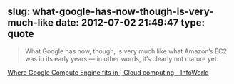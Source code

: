 slug: what-google-has-now-though-is-very-much-like
date: 2012-07-02 21:49:47
type: quote
---

> What Google has now, though, is very much like what Amazon’s EC2 was in its early years — in other words, it’s clearly not mature yet.

[Where Google Compute Engine fits in | Cloud computing - InfoWorld](http://www.infoworld.com/t/cloud-computing/where-google-computing-engine-fits-in-196738?page=0,0)
